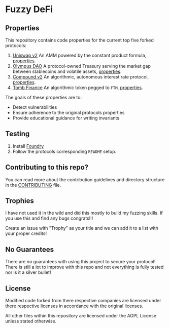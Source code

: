# Fuzzy DeFi

## Properties
This repository contains code properties for the current top five forked protocols:
1. [Uniswap v2](/protocols/uniswap-v2/README.md) An AMM powered by the constant product formula, [properties](/PROPERTIES.md#L15).
2. [Olympus DAO](/protocols/olympus-v1/README.md) A protocol-owned Treasury serving the market gap between stablecoins and volatile assets, [properties](/PROPERTIES.md#L36).
3. [Compound v2](/protocols/compound-v2/README.md#L46) An algorithmic, autonomous interest rate protocol, [properties](/PROPERTIES.md#L).
4. [Tomb Finance](/protocols/tombfinance/README.md) An algorithmic token pegged to `FTM`, [properties](/PROPERTIES.md#L60).

The goals of these properties are to:
* Detect vulnerabilities
* Ensure adherence to the original protocols properties
* Provide educational guidance for writing invariants

## Testing
1. Install [Foundry](https://book.getfoundry.sh/getting-started/installation)
2. Follow the protocols corresponding `README` setup.

## Contributing to this repo?

You can read more about the contribution guidelines and directory structure in the [CONTRIBUTING](/CONTRIBUTING.md) file. 

## Trophies
I have not used it in the wild and did this mostly to build my fuzzing skills. If you use this and find any bugs congrats!!! 

Create an issue with "Trophy" as your title and we can add it to a list with your proper credits!

## No Guarantees
There are no guarantees with using this project to secure your protocol! There is still a lot to improve with this repo and not everything is fully tested nor is it a silver bullet!

## License
Modified code forked from there respective companies are licensed under there respective licenses in accordance with the original licenses.

All other files within this repository are licensed under the AGPL License unless stated otherwise.
